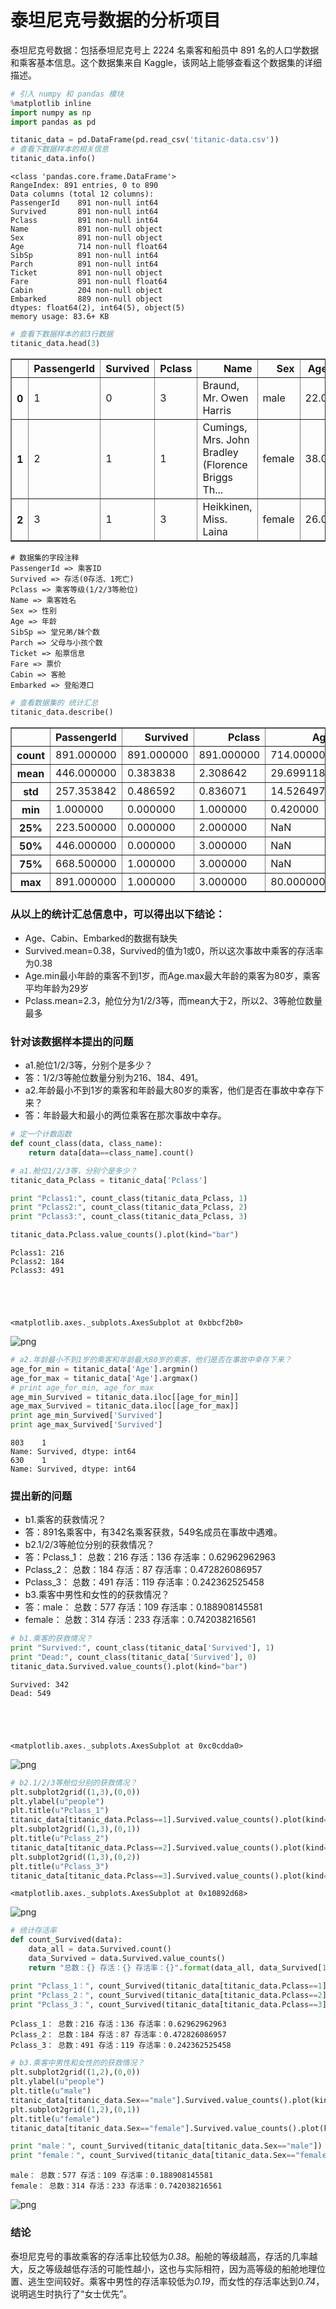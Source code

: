 
# 泰坦尼克号数据的分析项目

泰坦尼克号数据：包括泰坦尼克号上 2224 名乘客和船员中 891 名的人口学数据和乘客基本信息。这个数据集来自 Kaggle，该网站上能够查看这个数据集的详细描述。


```python
# 引入 numpy 和 pandas 模块
%matplotlib inline
import numpy as np
import pandas as pd
```


```python
titanic_data = pd.DataFrame(pd.read_csv('titanic-data.csv'))
# 查看下数据样本的相关信息
titanic_data.info()
```

    <class 'pandas.core.frame.DataFrame'>
    RangeIndex: 891 entries, 0 to 890
    Data columns (total 12 columns):
    PassengerId    891 non-null int64
    Survived       891 non-null int64
    Pclass         891 non-null int64
    Name           891 non-null object
    Sex            891 non-null object
    Age            714 non-null float64
    SibSp          891 non-null int64
    Parch          891 non-null int64
    Ticket         891 non-null object
    Fare           891 non-null float64
    Cabin          204 non-null object
    Embarked       889 non-null object
    dtypes: float64(2), int64(5), object(5)
    memory usage: 83.6+ KB
    


```python
# 查看下数据样本的前3行数据
titanic_data.head(3)
```




<div>
<table border="1" class="dataframe">
  <thead>
    <tr style="text-align: right;">
      <th></th>
      <th>PassengerId</th>
      <th>Survived</th>
      <th>Pclass</th>
      <th>Name</th>
      <th>Sex</th>
      <th>Age</th>
      <th>SibSp</th>
      <th>Parch</th>
      <th>Ticket</th>
      <th>Fare</th>
      <th>Cabin</th>
      <th>Embarked</th>
    </tr>
  </thead>
  <tbody>
    <tr>
      <th>0</th>
      <td>1</td>
      <td>0</td>
      <td>3</td>
      <td>Braund, Mr. Owen Harris</td>
      <td>male</td>
      <td>22.0</td>
      <td>1</td>
      <td>0</td>
      <td>A/5 21171</td>
      <td>7.2500</td>
      <td>NaN</td>
      <td>S</td>
    </tr>
    <tr>
      <th>1</th>
      <td>2</td>
      <td>1</td>
      <td>1</td>
      <td>Cumings, Mrs. John Bradley (Florence Briggs Th...</td>
      <td>female</td>
      <td>38.0</td>
      <td>1</td>
      <td>0</td>
      <td>PC 17599</td>
      <td>71.2833</td>
      <td>C85</td>
      <td>C</td>
    </tr>
    <tr>
      <th>2</th>
      <td>3</td>
      <td>1</td>
      <td>3</td>
      <td>Heikkinen, Miss. Laina</td>
      <td>female</td>
      <td>26.0</td>
      <td>0</td>
      <td>0</td>
      <td>STON/O2. 3101282</td>
      <td>7.9250</td>
      <td>NaN</td>
      <td>S</td>
    </tr>
  </tbody>
</table>
</div>



    # 数据集的字段注释
    PassengerId => 乘客ID
    Survived => 存活(0存活、1死亡)
    Pclass => 乘客等级(1/2/3等舱位)
    Name => 乘客姓名
    Sex => 性别
    Age => 年龄
    SibSp => 堂兄弟/妹个数
    Parch => 父母与小孩个数
    Ticket => 船票信息
    Fare => 票价
    Cabin => 客舱
    Embarked => 登船港口


```python
# 查看数据集的 统计汇总
titanic_data.describe()
```




<div>
<table border="1" class="dataframe">
  <thead>
    <tr style="text-align: right;">
      <th></th>
      <th>PassengerId</th>
      <th>Survived</th>
      <th>Pclass</th>
      <th>Age</th>
      <th>SibSp</th>
      <th>Parch</th>
      <th>Fare</th>
    </tr>
  </thead>
  <tbody>
    <tr>
      <th>count</th>
      <td>891.000000</td>
      <td>891.000000</td>
      <td>891.000000</td>
      <td>714.000000</td>
      <td>891.000000</td>
      <td>891.000000</td>
      <td>891.000000</td>
    </tr>
    <tr>
      <th>mean</th>
      <td>446.000000</td>
      <td>0.383838</td>
      <td>2.308642</td>
      <td>29.699118</td>
      <td>0.523008</td>
      <td>0.381594</td>
      <td>32.204208</td>
    </tr>
    <tr>
      <th>std</th>
      <td>257.353842</td>
      <td>0.486592</td>
      <td>0.836071</td>
      <td>14.526497</td>
      <td>1.102743</td>
      <td>0.806057</td>
      <td>49.693429</td>
    </tr>
    <tr>
      <th>min</th>
      <td>1.000000</td>
      <td>0.000000</td>
      <td>1.000000</td>
      <td>0.420000</td>
      <td>0.000000</td>
      <td>0.000000</td>
      <td>0.000000</td>
    </tr>
    <tr>
      <th>25%</th>
      <td>223.500000</td>
      <td>0.000000</td>
      <td>2.000000</td>
      <td>NaN</td>
      <td>0.000000</td>
      <td>0.000000</td>
      <td>7.910400</td>
    </tr>
    <tr>
      <th>50%</th>
      <td>446.000000</td>
      <td>0.000000</td>
      <td>3.000000</td>
      <td>NaN</td>
      <td>0.000000</td>
      <td>0.000000</td>
      <td>14.454200</td>
    </tr>
    <tr>
      <th>75%</th>
      <td>668.500000</td>
      <td>1.000000</td>
      <td>3.000000</td>
      <td>NaN</td>
      <td>1.000000</td>
      <td>0.000000</td>
      <td>31.000000</td>
    </tr>
    <tr>
      <th>max</th>
      <td>891.000000</td>
      <td>1.000000</td>
      <td>3.000000</td>
      <td>80.000000</td>
      <td>8.000000</td>
      <td>6.000000</td>
      <td>512.329200</td>
    </tr>
  </tbody>
</table>
</div>



### 从以上的统计汇总信息中，可以得出以下结论：
- Age、Cabin、Embarked的数据有缺失
- Survived.mean=0.38，Survived的值为1或0，所以这次事故中乘客的存活率为0.38
- Age.min最小年龄的乘客不到1岁，而Age.max最大年龄的乘客为80岁，乘客平均年龄为29岁
- Pclass.mean=2.3，舱位分为1/2/3等，而mean大于2，所以2、3等舱位数量最多

### 针对该数据样本提出的问题
- a1.舱位1/2/3等，分别个是多少？
- 答：1/2/3等舱位数量分别为216、184、491。
- a2.年龄最小不到1岁的乘客和年龄最大80岁的乘客，他们是否在事故中幸存下来？
- 答：年龄最大和最小的两位乘客在那次事故中幸存。


```python
# 定一个计数函数
def count_class(data, class_name):
    return data[data==class_name].count()

# a1.舱位1/2/3等，分别个是多少？
titanic_data_Pclass = titanic_data['Pclass']

print "Pclass1:", count_class(titanic_data_Pclass, 1)
print "Pclass2:", count_class(titanic_data_Pclass, 2)
print "Pclass3:", count_class(titanic_data_Pclass, 3)

titanic_data.Pclass.value_counts().plot(kind="bar")
```

    Pclass1: 216
    Pclass2: 184
    Pclass3: 491
    




    <matplotlib.axes._subplots.AxesSubplot at 0xbbcf2b0>




![png](output_7_2.png)



```python
# a2.年龄最小不到1岁的乘客和年龄最大80岁的乘客，他们是否在事故中幸存下来？
age_for_min = titanic_data['Age'].argmin()
age_for_max = titanic_data['Age'].argmax()
# print age_for_min, age_for_max
age_min_Survived = titanic_data.iloc[[age_for_min]]
age_max_Survived = titanic_data.iloc[[age_for_max]]
print age_min_Survived['Survived']
print age_max_Survived['Survived']
```

    803    1
    Name: Survived, dtype: int64
    630    1
    Name: Survived, dtype: int64
    

### 提出新的问题
- b1.乘客的获救情况？
- 答：891名乘客中，有342名乘客获救，549名成员在事故中遇难。
- b2.1/2/3等舱位分别的获救情况？
- 答：Pclass_1： 总数：216 存活：136 存活率：0.62962962963
-    Pclass_2： 总数：184 存活：87 存活率：0.472826086957
-    Pclass_3： 总数：491 存活：119 存活率：0.242362525458
- b3.乘客中男性和女性的的获救情况？
- 答：male： 总数：577 存活：109 存活率：0.188908145581
-    female： 总数：314 存活：233 存活率：0.742038216561


```python
# b1.乘客的获救情况？
print "Survived:", count_class(titanic_data['Survived'], 1)
print "Dead:", count_class(titanic_data['Survived'], 0)
titanic_data.Survived.value_counts().plot(kind="bar")
```

    Survived: 342
    Dead: 549
    




    <matplotlib.axes._subplots.AxesSubplot at 0xc0cdda0>




![png](output_10_2.png)



```python
# b2.1/2/3等舱位分别的获救情况？
plt.subplot2grid((1,3),(0,0))
plt.ylabel(u"people")
plt.title(u"Pclass_1")
titanic_data[titanic_data.Pclass==1].Survived.value_counts().plot(kind="bar")
plt.subplot2grid((1,3),(0,1))
plt.title(u"Pclass_2")
titanic_data[titanic_data.Pclass==2].Survived.value_counts().plot(kind="bar")
plt.subplot2grid((1,3),(0,2))
plt.title(u"Pclass_3")
titanic_data[titanic_data.Pclass==3].Survived.value_counts().plot(kind="bar")
```




    <matplotlib.axes._subplots.AxesSubplot at 0x10892d68>




![png](output_11_1.png)



```python
# 统计存活率
def count_Survived(data):
    data_all = data.Survived.count()
    data_Survived = data.Survived.value_counts()
    return "总数：{} 存活：{} 存活率：{}".format(data_all, data_Survived[1], 1.0 * data_Survived[1]/data_all)

print "Pclass_1：", count_Survived(titanic_data[titanic_data.Pclass==1])
print "Pclass_2：", count_Survived(titanic_data[titanic_data.Pclass==2])
print "Pclass_3：", count_Survived(titanic_data[titanic_data.Pclass==3])
```

    Pclass_1： 总数：216 存活：136 存活率：0.62962962963
    Pclass_2： 总数：184 存活：87 存活率：0.472826086957
    Pclass_3： 总数：491 存活：119 存活率：0.242362525458
    


```python
# b3.乘客中男性和女性的的获救情况？
plt.subplot2grid((1,2),(0,0))
plt.ylabel(u"people")
plt.title(u"male")
titanic_data[titanic_data.Sex=="male"].Survived.value_counts().plot(kind="bar")
plt.subplot2grid((1,2),(0,1))
plt.title(u"female")
titanic_data[titanic_data.Sex=="female"].Survived.value_counts().plot(kind="bar")

print "male：", count_Survived(titanic_data[titanic_data.Sex=="male"])
print "female：", count_Survived(titanic_data[titanic_data.Sex=="female"])
```

    male： 总数：577 存活：109 存活率：0.188908145581
    female： 总数：314 存活：233 存活率：0.742038216561
    


![png](output_13_1.png)


### 结论
泰坦尼克号的事故乘客的存活率比较低为*0.38*。船舱的等级越高，存活的几率越大，反之等级越低存活的可能性越小，这也与实际相符，因为高等级的船舱地理位置、逃生空间较好。乘客中男性的存活率较低为*0.19*，而女性的存活率达到*0.74*，说明逃生时执行了“女士优先”。
